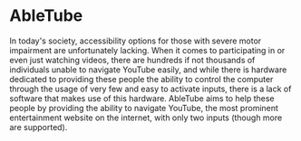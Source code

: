 # AbleTube
In today's society, accessibility options for those with severe motor impairment are unfortunately lacking. When it comes to participating in or even just watching videos, there are hundreds if not thousands of individuals unable to navigate YouTube easily, and while there is hardware dedicated to providing these people the ability to control the computer through the usage of very few and easy to activate inputs, there is a lack of software that makes use of this hardware. AbleTube aims to help these people by providing the ability to navigate YouTube, the most prominent entertainment website on the internet, with only two inputs (though more are supported).
